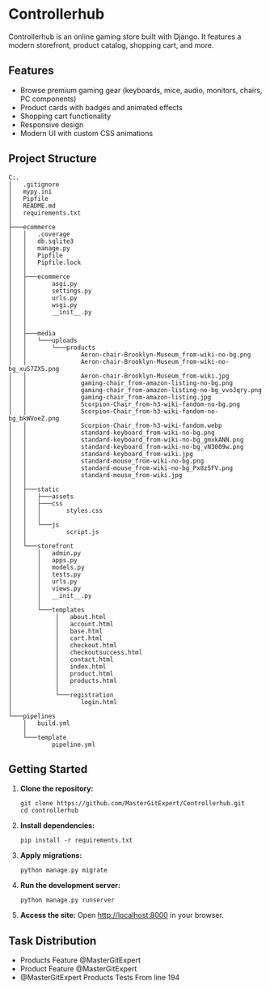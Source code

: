 # Controllerhub

Controllerhub is an online gaming store built with Django. It features a modern storefront, product catalog, shopping cart, and more.

## Features

- Browse premium gaming gear (keyboards, mice, audio, monitors, chairs, PC components)
- Product cards with badges and animated effects
- Shopping cart functionality
- Responsive design
- Modern UI with custom CSS animations

## Project Structure

```
C:.
│   .gitignore
│   mypy.ini
│   Pipfile
│   README.md
│   requirements.txt
│
├───ecommerce
│   │   .coverage
│   │   db.sqlite3
│   │   manage.py
│   │   Pipfile
│   │   Pipfile.lock
│   │
│   ├───ecommerce
│   │       asgi.py
│   │       settings.py
│   │       urls.py
│   │       wsgi.py
│   │       __init__.py
│   │   
│   │
│   ├───media
│   │   └───uploads
│   │       └───products
│   │               Aeron-chair-Brooklyn-Museum_from-wiki-no-bg.png
│   │               Aeron-chair-Brooklyn-Museum_from-wiki-no-bg_xuS7ZX5.png
│   │               Aeron-chair-Brooklyn-Museum_from-wiki.jpg
│   │               gaming-chair_from-amazon-listing-no-bg.png
│   │               gaming-chair_from-amazon-listing-no-bg_vvoJqry.png
│   │               gaming-chair_from-amazon-listing.jpg
│   │               Scorpion-Chair_from-h3-wiki-fandom-no-bg.png
│   │               Scorpion-Chair_from-h3-wiki-fandom-no-bg_bkWVoeZ.png
│   │               Scorpion-Chair_from-h3-wiki-fandom.webp
│   │               standard-keyboard_from-wiki-no-bg.png
│   │               standard-keyboard_from-wiki-no-bg_gmxkANN.png
│   │               standard-keyboard_from-wiki-no-bg_vN3009w.png
│   │               standard-keyboard_from-wiki.jpg
│   │               standard-mouse_from-wiki-no-bg.png
│   │               standard-mouse_from-wiki-no-bg_Px8z5FV.png
│   │               standard-mouse_from-wiki.jpg
│   │
│   ├───static
│   │   ├───assets
│   │   ├───css
│   │   │       styles.css
│   │   │
│   │   └───js
│   │           script.js
│   │
│   └───storefront
│       │   admin.py
│       │   apps.py
│       │   models.py
│       │   tests.py
│       │   urls.py
│       │   views.py
│       │   __init__.py
│       │
│       └───templates
│            │   about.html
│            │   account.html
│            │   base.html
│            │   cart.html
│            │   checkout.html
│            │   checkoutsuccess.html
│            │   contact.html
│            │   index.html
│            │   product.html
│            │   products.html
│            │
│            └───registration
│                   login.html   
│
└───pipelines
    │   build.yml
    │
    └───template
            pipeline.yml
```

## Getting Started

1. **Clone the repository:**
   ```
   git clone https://github.com/MasterGitExpert/Controllerhub.git
   cd controllerhub
   ```

2. **Install dependencies:**
   ```
   pip install -r requirements.txt
   ```

3. **Apply migrations:**
   ```
   python manage.py migrate
   ```

4. **Run the development server:**
   ```
   python manage.py runserver
   ```

5. **Access the site:**
   Open [http://localhost:8000](http://localhost:8000) in your browser.

## Task Distribution

- Products Feature @MasterGitExpert
- Product Feature @MasterGitExpert
- @MasterGitExpert Products Tests From line 194



